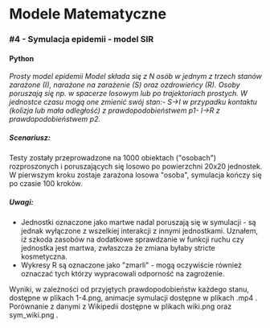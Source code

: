 # Modele Matematyczne

### #4 - Symulacja epidemii - model SIR

#### Python

*Prosty model epidemii*
*Model składa się z N osób w jednym z trzech stanów zarażone (I), narażone na zarażenie (S) oraz ozdrowieńcy (R). Osoby poruszają się np. w spacerze losowym lub po trajektoriach prostych. W jednostce czasu mogą one zmienić swój stan:- S→I w przypadku kontaktu (kolizja lub mała odległość) z prawdopodobieństwem p1- I→R z prawdopodobieństwem p2.*

##### Scenariusz:

Testy zostały przeprowadzone na 1000 obiektach ("osobach")  rozproszonych i poruszających się losowo po powierzchni 20x20 jednostek. W pierwszym kroku zostaje zarażona losowa "osoba", symulacja kończy się po czasie 100 kroków.

##### Uwagi:

- Jednostki oznaczone jako martwe nadal poruszają się w symulacji - są jednak wyłączone z wszelkiej interakcji z innymi jednostkami. Uznałem, iż szkoda zasobów na dodatkowe sprawdzanie w funkcji ruchu czy jednostka jest martwa, zwłaszcza że zmiana byłaby stricte kosmetyczna.
- Wykresy R są oznaczone jako "zmarli" - mogą oczywiście również oznaczać tych którzy wypracowali odporność na zagrożenie.

Wyniki, w zależności od przyjętych prawdopodobieństw każdego stanu, dostępne w plikach 1-4.png, animacje symulacji dostępne w plikach .mp4 . Porównanie z danymi z Wikipedii dostępne w plikach wiki.png oraz sym_wiki.png .